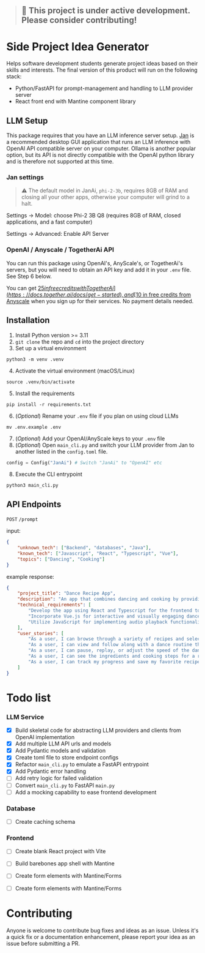 > ## 🚧 This project is under active development. Please consider contributing!

# Side Project Idea Generator
Helps software development students generate project ideas based on their skills and interests. The final version of this product will run on the following stack:
 - Python/FastAPI for prompt-management and handling to LLM provider server
 - React front end with Mantine component library

## LLM Setup
This package requires that you have an LLM inference server setup. [Jan](https://jan.ai) is a recommended desktop GUI application that runs an LLM inference with OpenAI API compatible server on your computer. Ollama is another popular option, but its API is not directly compatible with the OpenAI python library and is therefore not supported at this time.


### Jan settings
> ⚠️ The default model in JanAi, `phi-2-3b`, requires 8GB of RAM and closing all your other apps, otherwise your computer will grind to a halt.

Settings -> Model: choose Phi-2 3B Q8 (requires 8GB of RAM, closed applications, and a fast computer)

Settings -> Advanced: Enable API Server

### OpenAI / Anyscale / TogetherAi API
You can run this package using OpenAI's, AnyScale's, or TogetherAi's servers, but you will need to obtain an API key and add it in your `.env` file. See Step 6 below.

You can get [$25 in free credits with TogetherAi](https://docs.together.ai/docs/get-started), and [$10 in free credits from Anyscale](https://docs.endpoints.anyscale.com/) when you sign up for their services. No payment details needed.

## Installation
1. Install Python version >= 3.11
1. `git clone` the repo and `cd` into the project directory
2. Set up a virtual environment
```Shell
python3 -m venv .venv
```
4. Activate the virtual environment (macOS/Linux)
```Shell
source .venv/bin/activate
```
5. Install the requirements
```Shell
pip install -r requirements.txt
```
6. (*Optional*) Rename your `.env` file if you plan on using cloud LLMs
```Shell
mv .env.example .env
```
7. (*Optional*) Add your OpenAI/AnyScale keys to your `.env` file
8. (*Optional*) Open `main_cli.py` and switch your LLM provider from Jan to another listed in the `config.toml` file.
```Python
config = Config("JanAi") # Switch "JanAi" to "OpenAI" etc
```
8. Execute the CLI entrypoint
```Shell
python3 main_cli.py
```



## API Endpoints
`POST` `/prompt`

input: 
```json
{
    "unknown_tech": ["Backend", "databases", "Java"],
    "known_tech": ["Javascript", "React", "Typescript", "Vue"],
    "topics": ["Dancing", "Cooking"]
}
```
example response:
```json
{
    "project_title": "Dance Recipe App",
    "description": "An app that combines dancing and cooking by providing users with fun dance routines while preparing recipes, creating an interactive and enjoyable cooking experience.",
    "technical_requirements": [
        "Develop the app using React and Typescript for the frontend to ensure a robust and efficient user interface.",
        "Incorporate Vue.js for interactive and visually engaging dance routine display and user interaction.",
        "Utilize JavaScript for implementing audio playback functionality and dance routine synchronization with recipe steps."
    ],
    "user_stories": [
        "As a user, I can browse through a variety of recipes and select one to prepare.",
        "As a user, I can view and follow along with a dance routine that complements the cooking process for a selected recipe.",
        "As a user, I can pause, replay, or adjust the speed of the dance routine to match my preference and cooking pace.",
        "As a user, I can see the ingredients and cooking steps for a recipe while simultaneously watching and following the dance routine.",
        "As a user, I can track my progress and save my favorite recipes and dance routines for future use."
    ]
}
```

# Todo list
### LLM Service
- [x] Build skeletal code for abstracting LLM providers and clients from OpenAI implementation 
- [x] Add multiple LLM API urls and models
- [x] Add Pydantic models and validation
- [x] Create toml file to store endpoint configs
- [x] Refactor `main_cli.py` to emulate a FastAPI entrypoint
- [x] Add Pydantic error handling
- [ ] Add retry logic for failed validation
- [ ] Convert `main_cli.py` to FastAPI `main.py`
- [ ] Add a mocking capability to ease frontend development

### Database
- [ ] Create caching schema

### Frontend
- [ ] Create blank React project with Vite
- [ ] Build barebones app shell with Mantine
- [ ] Create form elements with Mantine/Forms
- [ ] Create form elements with Mantine/Forms


# Contributing
Anyone is welcome to contribute bug fixes and ideas as an issue. Unless it's a quick fix or a documentation enhancement, please report your idea as an issue before submitting a PR.

